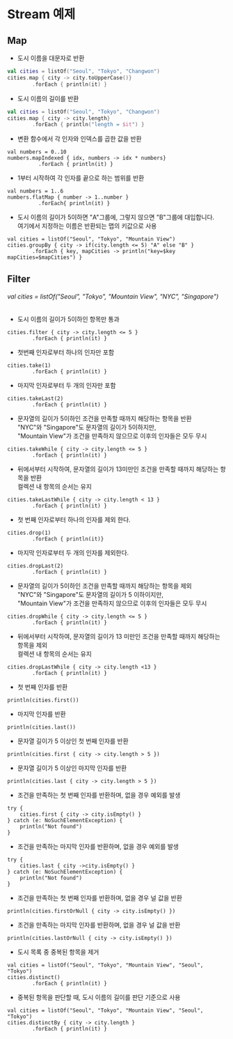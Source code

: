 # Stream 예제

## Map

* 도시 이름을 대문자로 반환
```kotlin
val cities = listOf("Seoul", "Tokyo", "Changwon")
cities.map { city -> city.toUpperCase()}
        .forEach { println(it) }
```

* 도시 이름의 길이를 반환
```kotlin
val cities = listOf("Seoul", "Tokyo", "Changwon")
cities.map { city -> city.length}
        .forEach { println("length = $it") }
```

* 변환 함수에서 각 인자와 인덱스를 곱한 값을 반환
```
val numbers = 0..10
numbers.mapIndexed { idx, numbers -> idx * numbers}
          .forEach { println(it) }
```

* 1부터 시작하여 각 인자를 끝으로 하는 범위를 반환
```
val numbers = 1..6
numbers.flatMap { number -> 1..number }
          .forEach{ println(it) }
```

* 도시 이름의 길이가 5이하면 "A"그룹에, 그렇지 않으면 "B"그룹에 대입합니다.  
  여기에서 지정하는 이름은 반환되는 맵의 키값으로 사용
```
val cities = listOf("Seoul", "Tokyo", "Mountain View")
cities.groupBy { city -> if(city.length <= 5) "A" else "B" }
        .forEach { key, mapCities -> println("key=$key mapCities=$mapCities") }
```

## Filter


###### val cities = listOf("Seoul", "Tokyo", "Mountain View", "NYC", "Singapore")

* 도시 이름의 길이가 5이하인 항목만 통과
```
cities.filter { city -> city.length <= 5 }
        .forEach { println(it) }
```

* 첫번째 인자로부터 하나의 인자만 포함
```
cities.take(1)
        .forEach { println(it) }
```

* 마지막 인자로부터 두 개의 인자만 포함
```
cities.takeLast(2)
        .forEach { println(it) }
```

* 문자열의 길이가 5이하인 조건을 만족할 때까지 해당하는 항목을 반환  
  "NYC"와 "Singapore"도 문자열의 길이가 5이하지만,  
  "Mountain View"가 조건을 만족하지 않으므로 이후의 인자들은 모두 무시
```
cities.takeWhile { city -> city.length <= 5 }
        .forEach { println(it) }
```

* 뒤에서부터 시작하여, 문자열의 길이가 13미만인 조건을 만족할 때까지 해당하는 항목을 반환  
  컬렉션 내 항목의 순서는 유지
```
cities.takeLastWhile { city -> city.length < 13 }
        .forEach { println(it) }
```

* 첫 번째 인자로부터 하나의 인자를 제외 한다.
```
cities.drop(1)
        .forEach { println(it)}
```

* 마지막 인자로부터 두 개의 인자를 제외한다.
```
cities.dropLast(2)
        .forEach { println(it) }
```

* 문자열의 길이가 5이하인 조건을 만족할 때까지 해당하는 항목을 제외  
  "NYC"와 "Singapore"도 문자열의 길이가 5 이하이지만,  
  "Mountain View"가 조건을 만족하지 않으므로 이후의 인자들은 모두 무시
```
cities.dropWhile { city -> city.length <= 5 }
        .forEach { println(it) }
```

* 뒤에서부터 시작하여, 문자열의 길이가 13 미만인 조건을 만족할 때까지 해당하는 항목을 제외  
  컬렉션 내 항목의 순서는 유지
```
cities.dropLastWhile { city -> city.length <13 }
        .forEach { println(it) }
```

* 첫 번째 인자를 반환
```
println(cities.first())
```

* 마지막 인자를 반환
```
println(cities.last())
```

* 문자열 길이가 5 이상인 첫 번째 인자를 반환
```
println(cities.first { city -> city.length > 5 })
```

* 문자열 길이가 5 이상인 마지막 인자를 반환
```
println(cities.last { city -> city.length > 5 })
```

* 조건을 만족하는 첫 번째 인자를 반환하며, 없을 경우 예외를 발생
```
try {
    cities.first { city -> city.isEmpty() }
} catch (e: NoSuchElementException) {
    println("Not found")
}
```

* 조건을 만족하는 마지막 인자를 반환하며, 없을 경우 예외를 발생
```
try {
    cities.last { city ->city.isEmpty() }
} catch (e: NoSuchElementException) {
    println("Not found")
}
```

* 조건을 만족하는 첫 번째 인자를 반환하며, 없을 경우 널 값을 반환
```
println(cities.firstOrNull { city -> city.isEmpty() })
```

* 조건을 만족하는 마지막 인자를 반환하며, 없을 경우 널 값을 반환
```
println(cities.lastOrNull { city -> city.isEmpty() })
```

* 도시 목록 중 중복된 항목을 제거
```
val cities = listOf("Seoul", "Tokyo", "Mountain View", "Seoul", "Tokyo")
cities.distinct()
        .forEach { println(it) }
```

* 중복된 항목을 판단할 때, 도시 이름의 길이를 판단 기준으로 사용
```
val cities = listOf("Seoul", "Tokyo", "Mountain View", "Seoul", "Tokyo")
cities.distinctBy { city -> city.length }
        .forEach { println(it) }
```